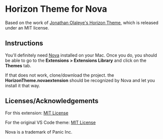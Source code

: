 # Horizon Theme for Nova
Based on the work of [Jonathan Olaleye's Horizon Theme](https://github.com/jolaleye/horizon-theme-vscode), which is released under an MIT license.

## Instructions
You'll definitely need [Nova](https://nova.app/) installed on your Mac.
Once you do, you should be able to go to the **Extensions > Extensions Library** and click on the **Themes** tab.

If that does not work, clone/download the project. the **HorizonTheme.novaextension** should be recognized by Nova and let you install it that way.

## Licenses/Acknowledgements
For this extension: [MIT License](LICENSE.md)

For the original VS Code theme: [MIT License](https://github.com/jolaleye/horizon-theme-vscode/blob/master/LICENSE)

Nova is a trademark of Panic Inc.